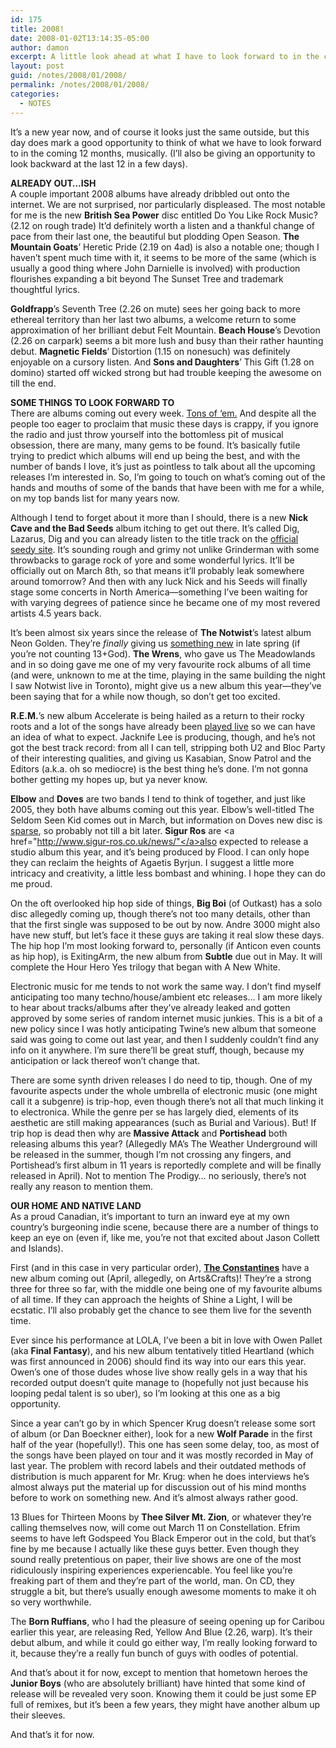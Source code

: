 ```yaml
---
id: 175
title: 2008!
date: 2008-01-02T13:14:35-05:00
author: damon
excerpt: A little look ahead at what I have to look forward to in the coming 12 months, musically
layout: post
guid: /notes/2008/01/2008/
permalink: /notes/2008/01/2008/
categories:
  - NOTES
---
```

It’s a new year now, and of course it looks just the same outside, but this day does mark a good opportunity to think of what we have to look forward to in the coming 12 months, musically. (I’ll also be giving an opportunity to look backward at the last 12 in a few days).

**ALREADY OUT…ISH**  
A couple important 2008 albums have already dribbled out onto the internet. We are not surprised, nor particularly displeased. The most notable for me is the new **British Sea Power** disc entitled Do You Like Rock Music? (2.12 on rough trade) It’d definitely worth a listen and a thankful change of pace from their last one, the beautiful but plodding Open Season. **The Mountain Goats**’ Heretic Pride (2.19 on 4ad) is also a notable one; though I haven’t spent much time with it, it seems to be more of the same (which is usually a good thing where John Darnielle is involved) with production flourishes expanding a bit beyond The Sunset Tree and trademark thoughtful lyrics.

**Goldfrapp**’s Seventh Tree (2.26 on mute) sees her going back to more ethereal territory than her last two albums, a welcome return to some approximation of her brilliant debut Felt Mountain. **Beach House**’s Devotion (2.26 on carpark) seems a bit more lush and busy than their rather haunting debut. **Magnetic Fields**’ Distortion (1.15 on nonesuch) was definitely enjoyable on a cursory listen. And **Sons and Daughters**’ This Gift (1.28 on domino) started off wicked strong but had trouble keeping the awesome on till the end. 

**SOME THINGS TO LOOK FORWARD TO**  
There are albums coming out every week. [Tons of ‘em.](http://stereogum.com/archives/stereogums-2008-album-forecast_007552.html) And despite all the people too eager to proclaim that music these days is crappy, if you ignore the radio and just throw yourself into the bottomless pit of musical obsession, there are many, many gems to be found. It’s basically futile trying to predict which albums will end up being the best, and with the number of bands I love, it’s just as pointless to talk about all the upcoming releases I’m interested in. So, I’m going to touch on what’s coming out of the hands and mouths of some of the bands that have been with me for a while, on my top bands list for many years now.

Although I tend to forget about it more than I should, there is a new **Nick Cave and the Bad Seeds** album itching to get out there. It’s called Dig, Lazarus, Dig and you can already listen to the title track on the [official seedy site](http://nickcaveandthebadseeds.com/). It’s sounding rough and grimy not unlike Grinderman with some throwbacks to garage rock of yore and some wonderful lyrics. It’ll be officially out on March 8th, so that means it’ll probably leak somewhere around tomorrow? And then with any luck Nick and his Seeds will finally stage some concerts in North America—something I’ve been waiting for with varying degrees of patience since he became one of my most revered artists 4.5 years back.

It’s been almost six years since the release of **The Notwist**’s latest album Neon Golden. They’re _finally_ giving us  [something new](http://www.notwist-ultras.com/?p=23) in late spring (if you’re not counting 13+God). **The Wrens**, who gave us The Meadowlands and in so doing gave me one of my very favourite rock albums of all time (and were, unknown to me at the time, playing in the same building the night I saw Notwist live in Toronto), might give us a new album this year—they’ve been saying that for a while now though, so don’t get too excited.

**R.E.M.**’s new album Accelerate is being hailed as a return to their rocky roots and a lot of the songs have already been [played live](http://youtube.com/watch?v=y1qVwqBOeWA) so we can have an idea of what to expect. Jacknife Lee is producing, though, and he’s not got the best track record: from all I can tell, stripping both U2 and Bloc Party of their interesting qualities, and giving us Kasabian, Snow Patrol and the Editors (a.k.a. oh so mediocre) is the best thing he’s done. I’m not gonna bother getting my hopes up, but ya never know.

**Elbow** and **Doves** are two bands I tend to think of together, and just like 2005, they both have albums coming out this year. Elbow’s well-titled The Seldom Seen Kid comes out in March, but information on Doves new disc is [sparse](http://en.wikipedia.org/wiki/Doves_Studio_Album_IV), so probably not till a bit later. **Sigur Ros** are <a href="http://www.sigur-ros.co.uk/news/"</a>also expected</a> to release a studio album this year, and it’s being produced by Flood. I can only hope they can reclaim the heights of Agaetis Byrjun. I suggest a little more intricacy and creativity, a little less bombast and whining. I hope they can do me proud.

On the oft overlooked hip hop side of things, **Big Boi** (of Outkast) has a solo disc allegedly coming up, though there’s not too many details, other than that the first single was supposed to be out by now. Andre 3000 might also have new stuff, but let’s face it these guys are taking it real slow these days. The hip hop I’m most looking forward to, personally (if Anticon even counts as hip hop), is ExitingArm, the new album from **Subtle** due out in May. It will complete the Hour Hero Yes trilogy that began with A New White.

Electronic music for me tends to not work the same way. I don’t find myself anticipating too many techno/house/ambient etc releases… I am more likely to hear about tracks/albums after they’ve already leaked and gotten approved by some series of random internet music junkies. This is a bit of a new policy since I was hotly anticipating Twine’s new album that someone said was going to come out last year, and then I suddenly couldn’t find any info on it anywhere. I’m sure there’ll be great stuff, though, because my anticipation or lack thereof won’t change that. 

There are some synth driven releases I do need to tip, though. One of my favourite aspects under the whole umbrella of electronic music (one might call it a subgenre) is trip-hop, even though there’s not all that much linking it to electronica. While the genre per se has largely died, elements of its aesthetic are still making appearances (such as Burial and Various). But! If trip hop is dead then why are **Massive Attack** and **Portishead** both releasing albums this year? (Allegedly MA’s The Weather Underground will be released in the summer, though I’m not crossing any fingers, and Portishead’s first album in 11 years is reportedly complete and will be finally released in April). Not to mention The Prodigy… no seriously, there’s not really any reason to mention them.

**OUR HOME AND NATIVE LAND**  
As a proud Canadian, it’s important to turn an inward eye at my own country’s burgeoning indie scene, because there are a number of things to keep an eye on (even if, like me, you’re not that excited about Jason Collett and Islands).

First (and in this case in very particular order), [**The Constantines**](http://www.arts-crafts.ca/constantines/) have a new album coming out (April, allegedly, on Arts&Crafts)! They’re a strong three for three so far, with the middle one being one of my favourite albums of all time. If they can approach the heights of Shine a Light, I will be ecstatic. I’ll also probably get the chance to see them live for the seventh time.

Ever since his performance at LOLA, I’ve been a bit in love with Owen Pallet (aka **Final Fantasy**), and his new album tentatively titled Heartland (which was first announced in 2006) should find its way into our ears this year. Owen’s one of those dudes whose live show really gels in a way that his recorded output doesn’t quite manage to (hopefully not just because his looping pedal talent is so uber), so I’m looking at this one as a big opportunity.

Since a year can’t go by in which Spencer Krug doesn’t release some sort of album (or Dan Boeckner either), look for a new **Wolf Parade** in the first half of the year (hopefully!). This one has seen some delay, too, as most of the songs have been played on tour and it was mostly recorded in May of last year. The problem with record labels and their outdated methods of distribution is much apparent for Mr. Krug: when he does interviews he’s almost always put the material up for discussion out of his mind months before to work on something new. And it’s almost always rather good.

13 Blues for Thirteen Moons by **Thee Silver Mt. Zion**, or whatever they’re calling themselves now, will come out March 11 on Constellation. Efrim seems to have left Godspeed You Black Emperor out in the cold, but that’s fine by me because I actually like these guys better. Even though they sound really pretentious on paper, their live shows are one of the most ridiculously inspiring experiences experiencable. You feel like you’re freaking part of them and they’re part of the world, man. On CD, they struggle a bit, but there’s usually enough awesome moments to make it oh so very worthwhile.

The **Born Ruffians**, who I had the pleasure of seeing opening up for Caribou earlier this year, are releasing Red, Yellow And Blue (2.26, warp). It’s their debut album, and while it could go either way, I’m really looking forward to it, because they’re a really fun bunch of guys with oodles of potential.

And that’s about it for now, except to mention that hometown heroes the **Junior Boys** (who are absolutely brilliant) have hinted that some kind of release will be revealed very soon. Knowing them it could be just some EP full of remixes, but it’s been a few years, they might have another album up their sleeves.

And that’s it for now.